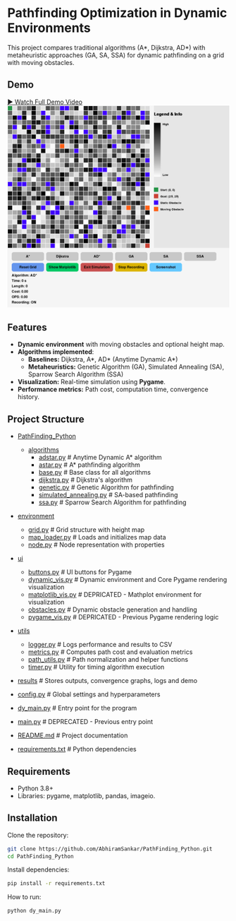# Pathfinding Optimization in Dynamic Environments
This project compares traditional algorithms (A*, Dijkstra, AD*) with metaheuristic approaches (GA, SA, SSA) for dynamic pathfinding on a grid with moving obstacles.

## Demo
[▶ Watch Full Demo Video](https://drive.google.com/file/d/1xODoXItp6612zYDm5g8c7n9GoGSgWYcF/view?usp=sharing)
![Watch the demo](results/simulation_20250731_081004.gif)

## Features
- **Dynamic environment** with moving obstacles and optional height map.
- **Algorithms implemented**:
  - **Baselines:** Dijkstra, A*, AD* (Anytime Dynamic A*)
  - **Metaheuristics:** Genetic Algorithm (GA), Simulated Annealing (SA), Sparrow Search Algorithm (SSA)
- **Visualization:** Real-time simulation using **Pygame**.
- **Performance metrics:** Path cost, computation time, convergence history.

## Project Structure
* [PathFinding_Python](./)
  
  * [algorithms](./algorithms/)
    * [adstar.py](./algorithms/adstar.py)           # Anytime Dynamic A* algorithm
    * [astar.py](./algorithms/astar.py)             # A* pathfinding algorithm
    * [base.py](./algorithms/base.py)               # Base class for all algorithms
    * [dijkstra.py](./algorithms/dijkstra.py)       # Dijkstra's algorithm
    * [genetic.py](./algorithms/genetic.py)         # Genetic Algorithm for pathfinding
    * [simulated_annealing.py](./algorithms/simulated_annealing.py) # SA-based pathfinding
    * [ssa.py](./algorithms/ssa.py)                 # Sparrow Search Algorithm for pathfinding

* [environment](./environment/)
    * [grid.py](./environment/grid.py)              # Grid structure with height map
    * [map_loader.py](./environment/map_loader.py)  # Loads and initializes map data
    * [node.py](./environment/node.py)              # Node representation with properties

* [ui](./ui/)
    * [buttons.py](./ui/buttons.py)                 # UI buttons for Pygame
    * [dynamic_vis.py](./ui/dynamic_vis.py)         # Dynamic environment and Core Pygame rendering visualization
    * [matplotlib_vis.py](./ui/matplotlib_vis.py)   # DEPRICATED - Mathplot environment for visualization
    * [obstacles.py](./ui/obstacles.py)             # Dynamic obstacle generation and handling
    * [pygame_vis.py](./ui/pygame_vis.py)           # DEPRICATED - Previous Pygame rendering logic

* [utils](./utils/)
    * [logger.py](./utils/logger.py)                # Logs performance and results to CSV
    * [metrics.py](./utils/metrics.py)              # Computes path cost and evaluation metrics
    * [path_utils.py](./utils/path_utils.py)        # Path normalization and helper functions
    * [timer.py](./utils/timer.py)                  # Utility for timing algorithm execution

* [results](./results/)                              # Stores outputs, convergence graphs, logs and demo

* [config.py](./config.py)                           # Global settings and hyperparameters
* [dy_main.py](./dy_main.py)                         # Entry point for the program
* [main.py](./main.py)                               # DEPRECATED - Previous entry point
* [README.md](./README.md)                           # Project documentation
* [requirements.txt](./requirements.txt)             # Python dependencies


## Requirements
- Python 3.8+
- Libraries: pygame, matplotlib, pandas, imageio.

## Installation

Clone the repository:
```bash
git clone https://github.com/AbhiramSankar/PathFinding_Python.git
cd PathFinding_Python
```
Install dependencies:
```bash
pip install -r requirements.txt
```
How to run:
```bash
python dy_main.py
```
